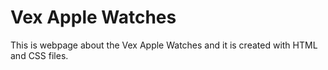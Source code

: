 # Vex Apple Watches
This is webpage about the Vex Apple Watches and it is created with HTML and CSS files.
 
